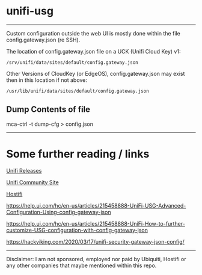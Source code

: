# unifi-usg


----

Custom configuration outside the web UI is mostly done within the file config.gateway.json (re SSH).

The location of config.gateway.json file on a UCK (Unifi Cloud Key) v1:

```/srv/unifi/data/sites/default/config.gateway.json```

Other Versions of CloudKey (or EdgeOS), config.gateway.json may exist then in this location if not above:

```/usr/lib/unifi/data/sites/default/config.gateway.json```
	
## Dump Contents of file
mca-ctrl -t dump-cfg > config.json

----

# Some further reading / links

<!-- [Any of my UDM & UDR specific content](UDM_UDR) -->

[Unifi Releases](https://community.ui.com/releases)

[Unifi Community Site](https://community.ui.com/)

[Hostifi](https://www.hostifi.com/) 

https://help.ui.com/hc/en-us/articles/215458888-UniFi-USG-Advanced-Configuration-Using-config-gateway-json

https://help.ui.com/hc/en-us/articles/215458888-UniFi-How-to-further-customize-USG-configuration-with-config-gateway-json

https://hackviking.com/2020/03/17/unifi-security-gateway-json-config/


----

Disclaimer: I am not sponsored, employed nor paid by Ubiquiti, Hostifi or any other companies that maybe mentioned within this repo.
